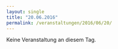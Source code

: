 ```yaml
---
layout: single
title: "20.06.2016"
permalink: /veranstaltungen/2016/06/20/
---
```


Keine Veranstaltung an diesem Tag.
